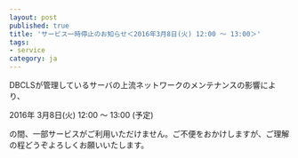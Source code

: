 ```yaml
---
layout: post
published: true
title: 'サービス一時停止のお知らせ＜2016年3月8日(火) 12:00 〜 13:00＞'
tags:
- service
category: ja
---
```

DBCLSが管理しているサーバの上流ネットワークのメンテナンスの影響により、
 
2016年 3月8日(火) 12:00 ～ 13:00 (予定)
 
の間、一部サービスがご利用いただけません。ご不便をおかけしますが、ご理解の程どうぞよろしくお願いいたします。